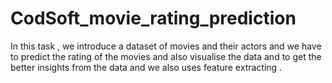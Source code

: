 # CodSoft_movie_rating_prediction
In this task , we introduce a dataset of movies and their actors and we have to predict the rating of the movies and also visualise the data and to get the better insights from the data and we also uses feature extracting .
